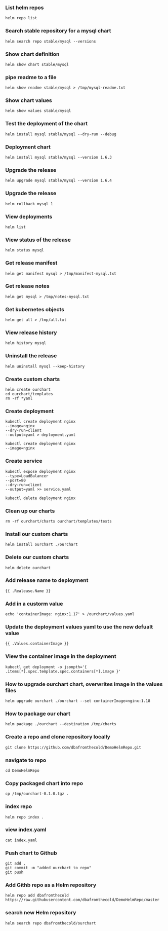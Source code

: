 ### __List helm repos__
```
helm repo list
```
### __Search stable repository for a mysql chart__
```
helm search repo stable/mysql --versions
```
### __Show chart definition__	
```
helm show chart stable/mysql
```
### __pipe readme to a file__
```
helm show readme stable/mysql > /tmp/mysql-readme.txt
```
### __Show chart values__
```
helm show values stable/mysql
```
### __Test the deployment of the chart__
```
helm install mysql stable/mysql --dry-run --debug
```
### __Deployment chart__
```
helm install mysql stable/mysql --version 1.6.3
```
### __Upgrade the release__
```
helm upgrade mysql stable/mysql --version 1.6.4
```
### __Upgrade the release__
```
helm rollback mysql 1
```
### __View deployments__
```
helm list
```
### __View status of the release__
```
helm status mysql
```
### __Get release manifest__
```
helm get manifest mysql > /tmp/manifest-mysql.txt
```
### __Get release notes__
```
helm get mysql > /tmp/notes-mysql.txt
```
### __Get kubernetes objects__
```
helm get all > /tmp/all.txt
```
### __View release history__
```
helm history mysql
```
### __Uninstall the release__
```
helm uninstall mysql --keep-history
```
### __Create custom charts__
```
helm create ourchart
cd ourchart/templates
rm -rf *yaml
```
### __Create deployment__
```
kubectl create deployment nginx 
--image=nginx 
--dry-run=client 
--output=yaml > deployment.yaml

kubectl create deployment nginx 
--image=nginx
```
### __Create service__
```
kubectl expose deployment nginx 
--type=LoadBalancer 
--port=80 
--dry-run=client 
--output=yaml >> service.yaml

kubectl delete deployment nginx 
```
### __Clean up our charts__
```
rm -rf ourchart/charts ourchart/templates/tests
```
### __Install our custom charts__
```
helm install ourchart ./ourchart
```
### __Delete our custom charts__
```
helm delete ourchart
```
### __Add release name to deployment__
```
{{ .Realease.Name }}
```
### __Add in a custorm value__
```
echo 'containerImage: nginx:1.17' > /ourchart/values.yaml
```
### __Update the deployment values yaml to use the new defualt value__
```
{{ .Values.containerImage }}
```
### __View the container image in the deployment__
```
kubectl get deployment -o jsonpth='{ .items[*].spec.template.spec.containers[*].image }'
```
### __How to upgrade ourchart chart, overwrites image in the values files__
```
helm upgrade ourchart ./ourchart --set containerImage=nginx:1.18
```
### __How to package our chart__
```
helm package ./ourchart --destination /tmp/charts
```
### __Create a repo and clone repository locally__ 
```
git clone https://github.com/dbafromthecold/DemoHelmRepo.git
```
### __navigate to repo__
```
cd DemoHelmRepo
```
### __Copy packaged chart into repo__
```
cp /tmp/ourchart-0.1.0.tgz .
```
### __index repo__
```
helm repo index .
```
### __view index.yaml__
```
cat index.yaml
```


### __Push chart to Github__
```
git add .
git commit -m "added ourchart to repo"
git push
```
### __Add Githb repo as a Helm repository__
```
helm repo add dbafromthecold https://raw.githubusercontent.com/dbafromthecold/DemoHelmRepo/master
```
### __search new Helm repository__
```
helm search repo dbafromthecold/ourchart
```